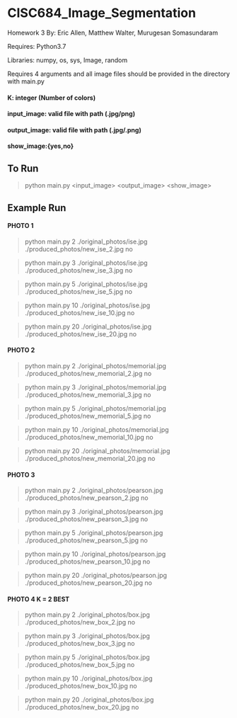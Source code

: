 # CISC684_Image_Segmentation
 Homework 3
 By: Eric Allen, Matthew Walter, Murugesan Somasundaram

Requires: Python3.7

Libraries: numpy, os, sys, Image, random

Requires 4 arguments and all image files should be provided in the directory with main.py


#### K: integer (Number of colors)
#### input_image: valid file with path (.jpg/png)
#### output_image: valid file with path (.jpg/.png)
#### show_image:{yes,no}


## To Run
 > python main.py <K> <input_image> <output_image> <show_image>
 
## Example Run

#### PHOTO 1

 > python main.py 2 ./original_photos/ise.jpg ./produced_photos/new_ise_2.jpg no
 
 > python main.py 3 ./original_photos/ise.jpg ./produced_photos/new_ise_3.jpg no
 
 > python main.py 5 ./original_photos/ise.jpg ./produced_photos/new_ise_5.jpg no
 
 > python main.py 10 ./original_photos/ise.jpg ./produced_photos/new_ise_10.jpg no
 
 > python main.py 20 ./original_photos/ise.jpg ./produced_photos/new_ise_20.jpg no


#### PHOTO 2

 > python main.py 2 ./original_photos/memorial.jpg ./produced_photos/new_memorial_2.jpg no
 
 > python main.py 3 ./original_photos/memorial.jpg ./produced_photos/new_memorial_3.jpg no
 
 > python main.py 5 ./original_photos/memorial.jpg ./produced_photos/new_memorial_5.jpg no
 
 > python main.py 10 ./original_photos/memorial.jpg ./produced_photos/new_memorial_10.jpg no
 
 > python main.py 20 ./original_photos/memorial.jpg ./produced_photos/new_memorial_20.jpg no
 

#### PHOTO 3

 > python main.py 2 ./original_photos/pearson.jpg ./produced_photos/new_pearson_2.jpg no
 
 > python main.py 3 ./original_photos/pearson.jpg ./produced_photos/new_pearson_3.jpg no
 
 > python main.py 5 ./original_photos/pearson.jpg ./produced_photos/new_pearson_5.jpg no
 
 > python main.py 10 ./original_photos/pearson.jpg ./produced_photos/new_pearson_10.jpg no
 
 > python main.py 20 ./original_photos/pearson.jpg ./produced_photos/new_pearson_20.jpg no
 

#### PHOTO 4 K = 2 BEST

 > python main.py 2 ./original_photos/box.jpg ./produced_photos/new_box_2.jpg no
 
 > python main.py 3 ./original_photos/box.jpg ./produced_photos/new_box_3.jpg no
 
 > python main.py 5 ./original_photos/box.jpg ./produced_photos/new_box_5.jpg no
 
 > python main.py 10 ./original_photos/box.jpg ./produced_photos/new_box_10.jpg no
 
 > python main.py 20 ./original_photos/box.jpg ./produced_photos/new_box_20.jpg no
